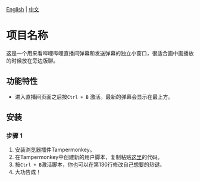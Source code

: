 <!--语言切换 -->
[English](README_EN.md) | [中文](README.md)

# 项目名称

这是一个用来看哔哩哔哩直播间弹幕和发送弹幕的独立小窗口，很适合画中画播放的时候放在旁边版聊。

## 功能特性

- 进入直播间页面之后按`Ctrl + B` 激活。最新的弹幕会显示在最上方。

## 安装

### 步骤 1

1. 安装浏览器插件Tampermonkey。
2. 在Tampermonkey中创建新的用户脚本，复制粘贴[这里](https://github.com/Huaaudio/BilibiliLivePopUpDanmuSender/blob/main/userscript.js)的代码。
3. 按`Ctrl + B`激活脚本，你也可以在第130行修改自己想要的热键。
4. 大功告成！

